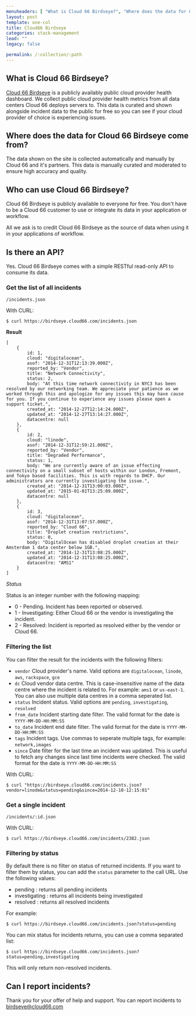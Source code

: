 ```yaml
---
menuheaders: [ "What is Cloud 66 Birdseye?", "Where does the data for Cloud 66 Birdseye come from?", "Who can use Cloud 66 Birdseye?", "Is there an API?", "Get the list of all incidents", "Filtering the list", "Get a single incident", "Filtering by status", "Can I report incidents?" ]
layout: post
template: one-col
title: Cloud66 Birdseye
categories: stack-management
lead: ""
legacy: false

permalink: /:collection/:path
---
```



## What is Cloud 66 Birdseye?
[Cloud 66 Birdseye](https://birdseye.cloud66.com) is a publicly availably public cloud provider health dashboard.
We collect public cloud provider health metrics from all data centers Cloud 66 deploys servers to. This data is curated and shown alongside incident data to the public for free so you can see if your cloud provider of choice is experiencing issues.


## Where does the data for Cloud 66 Birdseye come from?
The data shown on the site is collected automatically and manually by Cloud 66 and it's partners. This data is manually curated and moderated to ensure high accuracy and quality.


## Who can use Cloud 66 Birdseye?
Cloud 66 Birdseye is publicly available to everyone for free. You don't have to be a Cloud 66 customer to use or integrate its data in your application or workflow.

All we ask is to credit Cloud 66 Birdseye as the source of data when using it in your applications of workflow.


## Is there an API?
Yes. Cloud 66 Birdseye comes with a simple RESTful read-only API to consume its data.


### Get the list of all incidents


```
/incidents.json
```

With CURL:

```
$ curl https://birdseye.cloud66.com/incidents.json
```

**Result**

```
[
    {
        id: 1,
        cloud: "digitalocean",
        asof: "2014-12-31T12:13:39.000Z",
        reported_by: "Vendor",
        title: "Network Connectivity",
        status: 2,
        body: "At this time network connectivity in NYC3 has been resolved by our networking team. We appreciate your patience as we worked through this and apologize for any issues this may have cause for you. If you continue to experience any issues please open a support ticket.",
        created_at: "2014-12-27T12:14:24.000Z",
        updated_at: "2014-12-27T13:14:27.000Z",
        datacentre: null
    },
    {
        id: 2,
        cloud: "linode",
        asof: "2014-12-31T12:59:21.000Z",
        reported_by: "Vendor",
        title: "Degraded Performance",
        status: 1,
        body: "We are currently aware of an issue effecting connectivity on a small subset of hosts within our London, Fremont, and Tokyo based facilities. This is with regards to DHCP. Our administrators are currently investigating the issue.",
        created_at: "2014-12-31T13:00:03.000Z",
        updated_at: "2015-01-01T13:25:09.000Z",
        datacentre: null
    },
    {
        id: 3,
        cloud: "digitalocean",
        asof: "2014-12-31T13:07:57.000Z",
        reported_by: "Cloud 66",
        title: "Droplet creation restrictions",
        status: 0,
        body: "DigitalOcean has disabled droplet creation at their Amsterdam 1 data center below 1GB.",
        created_at: "2014-12-31T13:08:25.000Z",
        updated_at: "2014-12-31T13:08:25.000Z",
        datacentre: "AMS1"
    }
]
```

*Status*

Status is an integer number with the following mapping:

- 0 - Pending. Incident has been reported or observed.
- 1 - Investigating: Either Cloud 66 or the vendor is investigating the incident.
- 2 - Resolved: Incident is reported as resolved either by the vendor or Cloud 66.


### Filtering the list
You can filter the result for the incidents with the following filters:

- `vendor` Cloud provider's name. Valid options are `digitalocean`, `linode`, `aws`, `rackspace`, `gce`
- `dc` Cloud vendor data centre. This is case-insensitive name of the data centre where the incident is related to. For example: `ams1` or `us-east-1`. You can also use multiple data centres in a comma seperated list.
- `status` Incident status. Valid options are `pending`, `investigating`, `resolved`
- `from_date` Incident starting date filter. The valid format for the date is `YYYY-MM-DD-HH:MM:SS`
- `to_date` Incident end date filter. The valid format for the date is `YYYY-MM-DD-HH:MM:SS`
- `tags` Incident tags. Use commas to seperate multiple tags, for example: `network,images`
- `since` Date filter for the last time an incident was updated. This is useful to fetch any changes since last time incidents were checked. The valid format for the date is `YYYY-MM-DD-HH:MM:SS`

With CURL:

```
$ curl "https://birdseye.cloud66.com/incidents.json?vendor=linode&status=pending&since=2014-12-10-12:15:01"
```




### Get a single incident


```
/incidents/:id.json
```

With CURL:

```
$ curl https://birdseye.cloud66.com/incidents/2382.json
```




### Filtering by status

By default there is no filter on status of returned incidents. If you want to filter them by status, you can add the `status` parameter to the call URL. Use the following values:

- pending : returns all pending incidents
- investigating : returns all incidents being investigated
- resolved : returns all resolved incidents

For example:

```
$ curl https://birdseye.cloud66.com/incidents.json?status=pending
```

You can mix status for incidents returns, you can use a comma separated list:

```
$ curl https://birdseye.cloud66.com/incidents.json?status=pending,investigating
```

This will only return non-resolved incidents.


## Can I report incidents?
Thank you for your offer of help and support. You can report incidents to [birdseye@cloud66.com](mailto:birdseye@cloud66.com)

